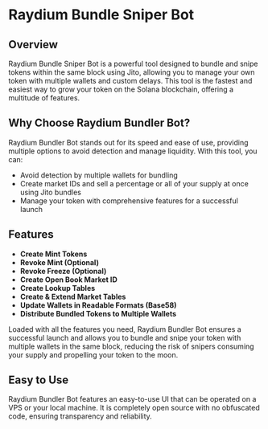 # Raydium Bundle Sniper Bot

## Overview

Raydium Bundle Sniper Bot is a powerful tool designed to bundle and snipe tokens within the same block using Jito, allowing you to manage your own token with multiple wallets and custom delays. This tool is the fastest and easiest way to grow your token on the Solana blockchain, offering a multitude of features.

## Why Choose Raydium Bundler Bot?

Raydium Bundler Bot stands out for its speed and ease of use, providing multiple options to avoid detection and manage liquidity. With this tool, you can:

- Avoid detection by multiple wallets for bundling
- Create market IDs and sell a percentage or all of your supply at once using Jito bundles
- Manage your token with comprehensive features for a successful launch

## Features

- **Create Mint Tokens**
- **Revoke Mint (Optional)**
- **Revoke Freeze (Optional)**
- **Create Open Book Market ID**
- **Create Lookup Tables**
- **Create & Extend Market Tables**
- **Update Wallets in Readable Formats (Base58)**
- **Distribute Bundled Tokens to Multiple Wallets**

Loaded with all the features you need, Raydium Bundler Bot ensures a successful launch and allows you to bundle and snipe your token with multiple wallets in the same block, reducing the risk of snipers consuming your supply and propelling your token to the moon.

## Easy to Use

Raydium Bundler Bot features an easy-to-use UI that can be operated on a VPS or your local machine. It is completely open source with no obfuscated code, ensuring transparency and reliability.
